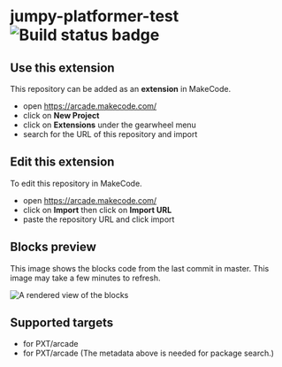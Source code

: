 # jumpy-platformer-test ![Build status badge](https://github.com/ablender/jumpy-platformer-test/workflows/MakeCode/badge.svg)



## Use this extension

This repository can be added as an **extension** in MakeCode.

* open https://arcade.makecode.com/
* click on **New Project**
* click on **Extensions** under the gearwheel menu
* search for the URL of this repository and import

## Edit this extension

To edit this repository in MakeCode.

* open https://arcade.makecode.com/
* click on **Import** then click on **Import URL**
* paste the repository URL and click import

## Blocks preview

This image shows the blocks code from the last commit in master.
This image may take a few minutes to refresh.

![A rendered view of the blocks](https://github.com/ablender/jumpy-platformer-test/raw/master/.makecode/blocks.png)

## Supported targets

* for PXT/arcade
* for PXT/arcade
(The metadata above is needed for package search.)

